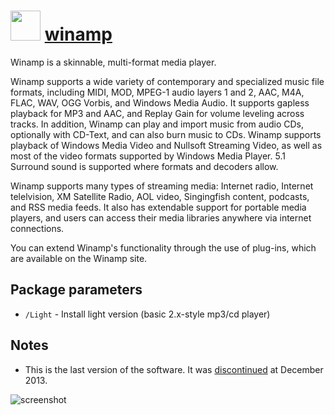 # <img src="" width="48" height="48"/> [winamp](https://chocolatey.org/packages/winamp)

Winamp is a skinnable, multi-format media player.

Winamp supports a wide variety of contemporary and specialized music file formats, including MIDI, MOD, MPEG-1 audio layers 1 and 2, AAC, M4A, FLAC, WAV, OGG Vorbis, and Windows Media Audio. It supports gapless playback for MP3 and AAC, and Replay Gain for volume leveling across tracks. In addition, Winamp can play and import music from audio CDs, optionally with CD-Text, and can also burn music to CDs. Winamp supports playback of Windows Media Video and Nullsoft Streaming Video, as well as most of the video formats supported by Windows Media Player. 5.1 Surround sound is supported where formats and decoders allow.

Winamp supports many types of streaming media: Internet radio, Internet telelvision, XM Satellite Radio, AOL video, Singingfish content, podcasts, and RSS media feeds. It also has extendable support for portable media players, and users can access their media libraries anywhere via internet connections.

You can extend Winamp's functionality through the use of plug-ins, which are available on the Winamp site.

## Package parameters

- `/Light` - Install light version (basic 2.x-style mp3/cd player)

## Notes

- This is the last version of the software. It was [discontinued](http://news.softpedia.com/news/Winamp-to-Be-Discontinued-on-December-20-2013-402176.shtml) at December 2013.


![screenshot](https://rawgit.com/chocolatey/chocolatey-coreteampackages/master/manual/winamp/screenshot.png)

